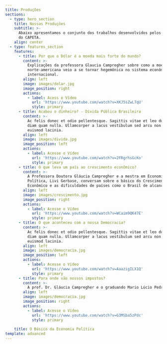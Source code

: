 ```yaml
---
title: Produções
sections:
  - type: hero_section
    title: Nossas Produções
    subtitle: >-
      Abaixo apresentamos o conjunto dos trabalhos desenvolvidos pelos membros
      do CAPETA.
    align: center
  - type: features_section
    features:
      - title: Por que o Dólar é a moeda mais forte do mundo?
        content: >-
          Explicações da professora Glaucia Campregher sobre como a moeda
          norte-americana veio a se tornar hegemônica no sistema econômico
          internacional.
        align: left
        image: images/dolar.jpg
        image_position: right
        actions:
          - label: Acess o Vídeo
            url: 'https://www.youtube.com/watch?v=XKJ5sZwL7qU'
            style: primary
      - title: Acabou o dinheiro? - Dívida Pública Brasileira
        content: >-
          Ac felis donec et odio pellentesque. Sagittis vitae et leo duis ut
          diam quam nulla. Ullamcorper a lacus vestibulum sed arcu non odio
          euismod lacinia.
        align: left
        image: images/divida.jpg
        image_position: left
        actions:
          - label: Acesse o Vídeo
            url: 'https://www.youtube.com/watch?v=2FRgrhsGcKo'
            style: primary
      - title: O que leva um país ao crescimento econômico?
        content: >-
          A Professora Doutora Gláucia Campregher e a mestra em Economia
          Política, Livi Gerbase, conversam sobre o básico do Crescimento
          Econômico e as dificuldades de países como o Brasil de alcançá-lo.
        align: left
        image: images/crescimento.jpg
        image_position: right
        actions:
          - label: Acesse o Vídeo
            url: 'https://www.youtube.com/watch?v=WCaim9QK47E'
            style: primary
      - title: O que aconteceu com a nossa Democracia?
        content: >-
          Ac felis donec et odio pellentesque. Sagittis vitae et leo duis ut
          diam quam nulla. Ullamcorper a lacus vestibulum sed arcu non odio
          euismod lacinia.
        align: left
        image: images/democracia.jpg
        image_position: left
        actions:
          - label: Acesse o Vídeo
            url: 'https://www.youtube.com/watch?v=AaazigILX1Q'
            style: primary
      - title: Para onde vão nossos impostos?
        content: >-
          A prof. Dr. Gláucia Campregher e o graduando Mario Lúcio Pedrosa discutem um pouco sobre a carga tributária brasileira e possibilidades de reformas.
        align: left
        image: images/democracia.jpg
        image_position: right
        actions:
          - label: Acesse o Vídeo
            url: 'https://www.youtube.com/watch?v=G3MSba5zPdc'
            style: primary
            
    title: O Básico da Economia Política
template: advanced
---
```

